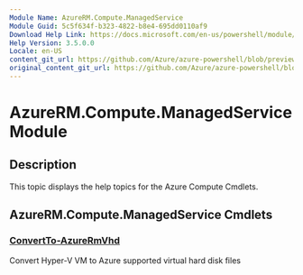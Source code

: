 ```yaml
---
Module Name: AzureRM.Compute.ManagedService
Module Guid: 5c5f634f-b323-4822-b8e4-695dd0110af9
Download Help Link: https://docs.microsoft.com/en-us/powershell/module/azurerm.compute.managedservice
Help Version: 3.5.0.0
Locale: en-US
content_git_url: https://github.com/Azure/azure-powershell/blob/preview/src/ResourceManager/Compute.ManagedService/Commands.Compute.ManagedService/help/AzureRM.Compute.ManagedService.md
original_content_git_url: https://github.com/Azure/azure-powershell/blob/preview/src/ResourceManager/Compute.ManagedService/Commands.Compute.ManagedService/help/AzureRM.Compute.ManagedService.md
---
```


# AzureRM.Compute.ManagedService Module
## Description
This topic displays the help topics for the Azure Compute Cmdlets.

## AzureRM.Compute.ManagedService Cmdlets
### [ConvertTo-AzureRmVhd](ConvertTo-AzureRmVhd.md)
Convert Hyper-V VM to Azure supported virtual hard disk files
